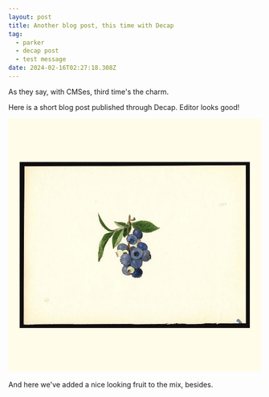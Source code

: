 ```yaml
---
layout: post
title: Another blog post, this time with Decap
tag:
  - parker
  - decap post
  - test message
date: 2024-02-16T02:27:18.308Z
---
```

As they say, with CMSes, third time's the charm.

Here is a short blog post published through Decap. Editor looks good!

![](/assets/uploads/fbdxx-luuamjbfw.jpeg)

And here we've added a nice looking fruit to the mix, besides.
